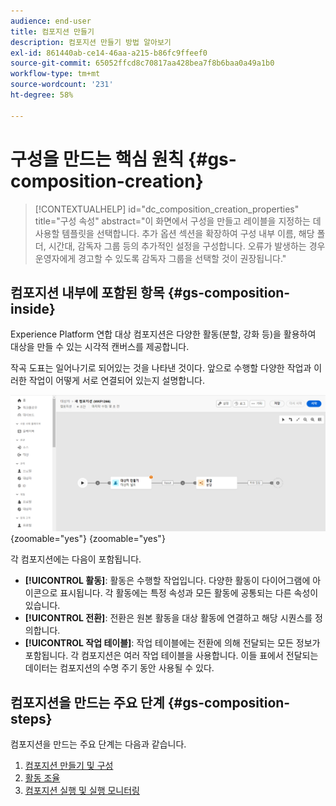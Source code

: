 ```yaml
---
audience: end-user
title: 컴포지션 만들기
description: 컴포지션 만들기 방법 알아보기
exl-id: 861440ab-ce14-46aa-a215-b86fc9ffeef0
source-git-commit: 65052ffcd8c70817aa428bea7f8b6baa0a49a1b0
workflow-type: tm+mt
source-wordcount: '231'
ht-degree: 58%

---
```


# 구성을 만드는 핵심 원칙 {#gs-composition-creation}

>[!CONTEXTUALHELP]
>id="dc_composition_creation_properties"
>title="구성 속성"
>abstract="이 화면에서 구성을 만들고 레이블을 지정하는 데 사용할 템플릿을 선택합니다. 추가 옵션 섹션을 확장하여 구성 내부 이름, 해당 폴더, 시간대, 감독자 그룹 등의 추가적인 설정을 구성합니다. 오류가 발생하는 경우 운영자에게 경고할 수 있도록 감독자 그룹을 선택할 것이 권장됩니다."

## 컴포지션 내부에 포함된 항목 {#gs-composition-inside}

Experience Platform 연합 대상 컴포지션은 다양한 활동(분할, 강화 등)을 활용하여 대상을 만들 수 있는 시각적 캔버스를 제공합니다.

작곡 도표는 일어나기로 되어있는 것을 나타낸 것이다. 앞으로 수행할 다양한 작업과 이러한 작업이 어떻게 서로 연결되어 있는지 설명합니다.

![](assets/composition-example.png){zoomable="yes"} {zoomable="yes"}

각 컴포지션에는 다음이 포함됩니다.

* **[!UICONTROL 활동]**: 활동은 수행할 작업입니다. 다양한 활동이 다이어그램에 아이콘으로 표시됩니다. 각 활동에는 특정 속성과 모든 활동에 공통되는 다른 속성이 있습니다.
* **[!UICONTROL 전환]**: 전환은 원본 활동을 대상 활동에 연결하고 해당 시퀀스를 정의합니다.
* **[!UICONTROL 작업 테이블]**: 작업 테이블에는 전환에 의해 전달되는 모든 정보가 포함됩니다. 각 컴포지션은 여러 작업 테이블을 사용합니다. 이들 표에서 전달되는 데이터는 컴포지션의 수명 주기 동안 사용될 수 있다.

## 컴포지션을 만드는 주요 단계 {#gs-composition-steps}

컴포지션을 만드는 주요 단계는 다음과 같습니다.

1. [컴포지션 만들기 및 구성](../compositions/create-composition.md)
1. [활동 조율](../compositions/orchestrate-activities.md)
1. [컴포지션 실행 및 실행 모니터링](../compositions/start-monitor-composition.md)
